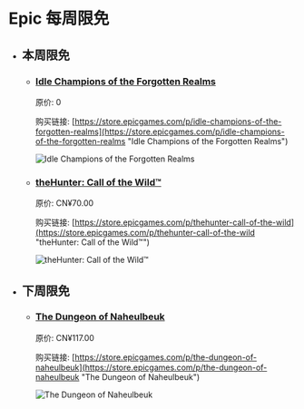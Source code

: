 # Epic 每周限免

- ## 本周限免


  - ### [Idle Champions of the Forgotten Realms](https://store.epicgames.com/p/idle-champions-of-the-forgotten-realms "Idle Champions of the Forgotten Realms")

    原价: 0

    购买链接: [https://store.epicgames.com/p/idle-champions-of-the-forgotten-realms](https://store.epicgames.com/p/idle-champions-of-the-forgotten-realms "Idle Champions of the Forgotten Realms")

    ![Idle Champions of the Forgotten Realms](https://cdn1.epicgames.com/offer/7e508f543b05465abe3a935960eb70ac/IdleChampions_FreeGamesPromo_2560x14401_2560x1440-8ce28f11dab0dcafa37bfedfac54931d)


  - ### [theHunter: Call of the Wild™](https://store.epicgames.com/p/thehunter-call-of-the-wild "theHunter: Call of the Wild™")

    原价: CN¥70.00

    购买链接: [https://store.epicgames.com/p/thehunter-call-of-the-wild](https://store.epicgames.com/p/thehunter-call-of-the-wild "theHunter: Call of the Wild™")

    ![theHunter: Call of the Wild™](https://cdn1.epicgames.com/salesEvent/salesEvent/EGS_theHunterCalloftheWild_ExpansiveWorlds_S1_2560x1440-69120885e0b3acfb87f34ac0bad68ec6)


- ## 下周限免


  - ### [The Dungeon of Naheulbeuk](https://store.epicgames.com/p/the-dungeon-of-naheulbeuk "The Dungeon of Naheulbeuk")

    原价: CN¥117.00

    购买链接: [https://store.epicgames.com/p/the-dungeon-of-naheulbeuk](https://store.epicgames.com/p/the-dungeon-of-naheulbeuk "The Dungeon of Naheulbeuk")

    ![The Dungeon of Naheulbeuk](https://cdn1.epicgames.com/456d95ca54814c8d98db2f52346ff5de/offer/EGS_TheDungeonOfNaheulbeukTheAmuletOfChaos_ArtefactsStudio_S1-2560x1440-b9f0201b134b1a6a57fe46bc43fdf859.jpg)

